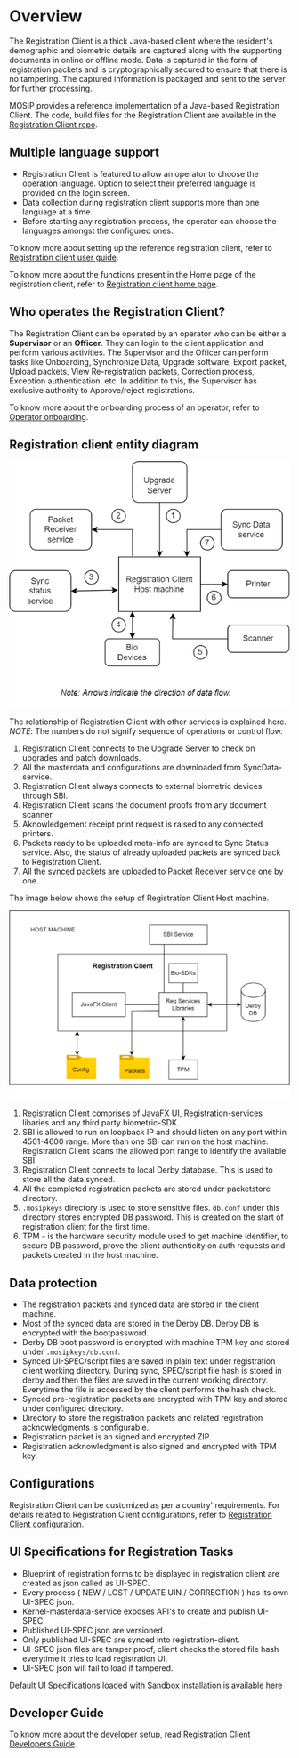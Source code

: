 # Overview

The Registration Client is a thick Java-based client where the resident's demographic and biometric details are captured along with the supporting documents in online or offline mode. Data is captured in the form of registration packets and is cryptographically secured to ensure that there is no tampering. The captured information is packaged and sent to the server for further processing.

MOSIP provides a reference implementation of a Java-based Registration Client. The code, build files for the Registration Client are available in the [Registration Client repo](https://github.com/mosip/registration-client).

## Multiple language support

* Registration Client is featured to allow an operator to choose the operation language. Option to select their preferred language is provided on the login screen.
* Data collection during registration client supports more than one language at a time.
* Before starting any registration process, the operator can choose the languages amongst the configured ones.
 
  
To know more about setting up the reference registration client, refer to [Registration client user guide](registration-client-user-guide.md).

To know more about the functions present in the Home page of the registration client, refer to [Registration client home page](registration-client-home-page.md).

## Who operates the Registration Client?

The Registration Client can be operated by an operator who can be either a **Supervisor** or an **Officer**. They can login to the client application and perform various activities. The Supervisor and the Officer can perform tasks like Onboarding, Synchronize Data, Upgrade software, Export packet, Upload packets, View Re-registration packets, Correction process, Exception authentication, etc. In addition to this, the Supervisor has exclusive authority to Approve/reject registrations.

To know more about the onboarding process of an operator, refer to [Operator onboarding](operator-onboarding.md).

## Registration client entity diagram
    
![](_images/reg-client.drawio.png)

The relationship of Registration Client with other services is explained here. _NOTE_: The numbers do not signify sequence of operations or control flow.

1. Registration Client connects to the Upgrade Server to check on upgrades and patch downloads.
2. All the masterdata and configurations are downloaded from SyncData-service.
3. Registration Client always connects to external biometric devices through SBI.
4. Registration Client scans the document proofs from any document scanner.
5. Aknowledgement receipt print request is raised to any connected printers.
6. Packets ready to be uploaded meta-info are synced to Sync Status service. Also, the status of already uploaded packets are synced back to Registration Client.
7. All the synced packets are uploaded to Packet Receiver service one by one.

The image below shows the setup of Registration Client Host machine.

![](_images/reg-client-host-machine.png)

1. Registration Client comprises of JavaFX UI, Registration-services libaries and any third party biometric-SDK.
2. SBI is allowed to run on loopback IP and should listen on any port within 4501-4600 range.
More than one SBI can run on the host machine. Registration Client scans the allowed port range to identify the available SBI.
3. Registration Client connects to local Derby database. This is used to store all the data synced. 
4. All the completed registration packets are stored under packetstore directory.
5. `.mosipkeys` directory is used to store sensitive files. `db.conf` under this directory stores encrypted DB password. This is created on the start of registration client for the first time.
6. TPM - is the hardware security module used to get machine identifier, to secure DB password, prove the client authenticity on auth requests and packets created in the host machine.

## Data protection

* The registration packets and synced data are stored in the client machine.
* Most of the synced data are stored in the Derby DB. Derby DB is encrypted with the bootpassword.
* Derby DB boot password is encrypted with machine TPM key and stored under `.mosipkeys/db.conf`.
* Synced UI-SPEC/script files are saved in plain text under registration client working directory. During sync, SPEC/script file hash is stored in derby and then the files are saved in the current working directory. Everytime the file is accessed by the client performs the hash check.
* Synced pre-registration packets are encrypted with TPM key and stored under configured directory.
* Directory to store the registration packets and related registration acknowledgments is configurable. 
* Registration packet is an signed and encrypted ZIP.
* Registration acknowledgment is also signed and encrypted with TPM key.
 
## Configurations

Registration Client can be customized as per a country' requirements.  For details related to Registration Client configurations, refer to [Registration Client configuration](https://docs.mosip.io/1.2.0/modules/registration-client/registration-client-configuration).

## UI Specifications for Registration Tasks 

* Blueprint of registration forms to be displayed in registration client are created as json called as UI-SPEC.
* Every process ( NEW / LOST / UPDATE UIN / CORRECTION ) has its own UI-SPEC json.
* Kernel-masterdata-service exposes API's to create and publish UI-SPEC.
* Published UI-SPEC json are versioned.
* Only published UI-SPEC are synced into registration-client.
* UI-SPEC json files are tamper proof, client checks the stored file hash everytime it tries to load registration UI.
* UI-SPEC json will fail to load if tampered.

Default UI Specifications loaded with Sandbox installation is available [here](https://github.com/mosip/mosip-infra/blob/1.2.0-rc2/deployment/v3/mosip/kernel/masterdata/xlsx/ui_spec.xlsx)

## Developer Guide
To know more about the developer setup, read [Registration Client Developers Guide](https://docs.mosip.io/1.2.0/modules/registration-client/registration-client-developers-guide).

